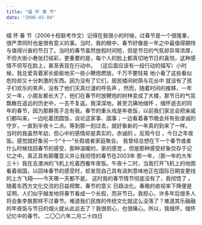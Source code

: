 ```yaml
---
title: "缅 怀 春 节"
date: "2006-03-04"
---
```


缅 怀 春 节（2006十校联考作文）记得在我很小的时候，过春节是一个很隆重，很严肃同时也是很有意义的事。当时，我的眼中，春节好像是一年之中最值得期待与值得兴奋的节日了。当时的春节虽然放假时间短，但是节日的气氛却异常浓厚，不但大街小巷张灯结彩，更重要的是，每个人的脸上都真切地节日的喜悦，这种感情不但写在脸上，甚至表现在行动中。 （这后面应该有一段行动的描写）小时候，我总爱背着家长偷偷地买一些小鞭炮燃放。千万不要轻易 地小看了这些看似危险却又十分刺激的东西。因为没有了它们，居民楼间树荫与花丛中 就没有了孩子们欢乐的笑声，没有了他们天真烂漫的呼告声 。然而，随着时间的推移，一年又一年，小朋友都长大了，他们在春节时放鞭炮的树林变成了大楼，那节日的气氛飘散在遥远的历史中，一去不复返。我深深地，甚至沉痛地缅怀 ，缅怀逝去的同年的春节，因为那群孩子总有我。春节的重头戏是年夜饭，以前我们家总会把亲戚们都叫来，一边吃着团圆饭，谈论这家事、国事；一边看着春节晚会并有些虔诚的守岁，一直到半夜十二点。等到那一刻过去，就好象新的一年真的到来了一样。 当时的我虽然年幼，但心中的感情却是真实的，赤诚的 。反观今日 ，今日之年夜饭。感觉就好象另一个“十一”长假或者家庭聚会。 我曾经总想在下一个春节或者什么时候找回春节的感受，那种温暖的，家的感觉 。但是那种感受好象仅存于记忆之中。真正具有颠覆意义并让我彻悟的春节在2003年 那一年，（那一年的大年三十）我在去澳洲的飞机上吃着西餐年夜饭。午夜十二时，当我打开飞机上的地图看着祖国，以回味春节的感受时，却发现自己具有讽刺意味地正在国际日期变更线的上方飞翔——今天哪一天都不是。 这时我的春节情节彻底没有了，我彻悟了 。随着东西方文化交流的日益频繁，春节的意义 日趋淡化。春晚的收视率下降便是证明，人们似乎越发地将春节看成一个长假，而非节日。我担心，许多年后很多人将会象李敖那样不过春节。难道我们民族的传统文化就这么没落了？难道其乐融融的年夜饭与节日的烟火就从此远去了？我很担心，也很痛心。所以，我缅怀，缅怀记忆中的春节。 二〇〇六年二月二十四日
